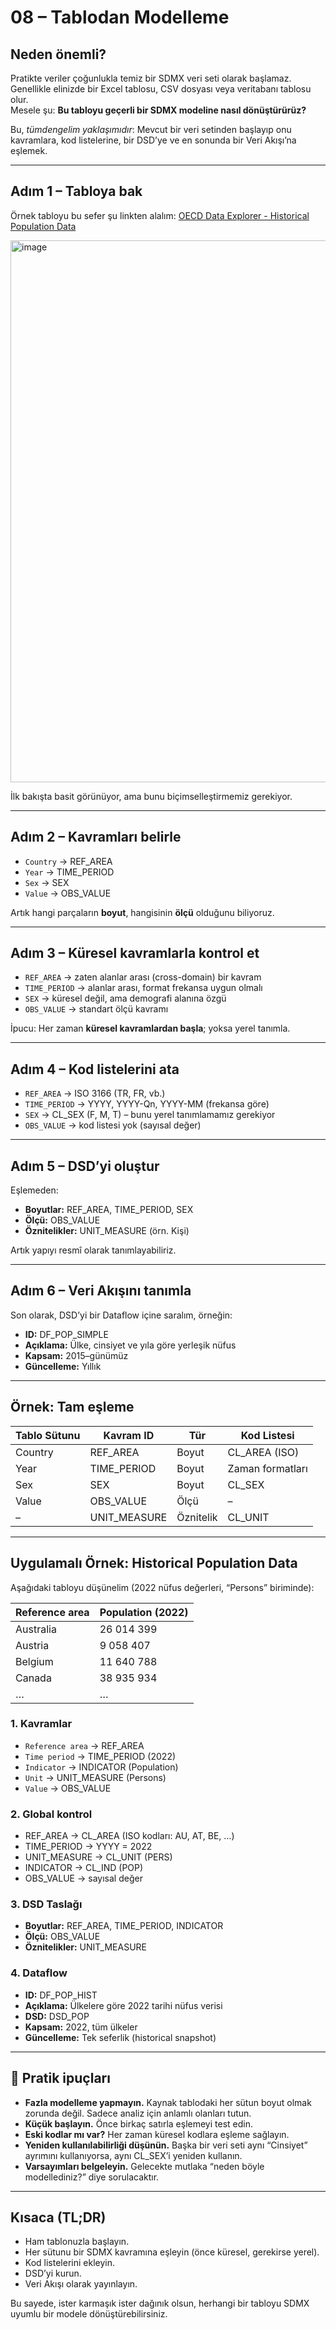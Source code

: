 # 08 – Tablodan Modelleme

## Neden önemli?

Pratikte veriler çoğunlukla temiz bir SDMX veri seti olarak başlamaz.  
Genellikle elinizde bir Excel tablosu, CSV dosyası veya veritabanı tablosu olur.  
Mesele şu: **Bu tabloyu geçerli bir SDMX modeline nasıl dönüştürürüz?**

Bu, *tümdengelim yaklaşımıdır*: Mevcut bir veri setinden başlayıp onu kavramlara, kod listelerine, bir DSD’ye ve en sonunda bir Veri Akışı’na eşlemek.

---

## Adım 1 – Tabloya bak

Örnek tabloyu bu sefer şu linkten alalım: [OECD Data Explorer - Historical Population Data](https://sdmx.oecd.org/public/rest/data/OECD.ELS.SAE,DSD_POPULATION@DF_POP_HIST,1.0/CZE+EST+DNK+FIN+FRA+DEU+GRC+HUN+ISL+IRL+ISR+ITA+JPN+KOR+LVA+LTU+LUX+MEX+NLD+NZL+NOR+POL+PRT+SVK+SVN+ESP+SWE+CHE+TUR+GBR+USA+COL+CHL+CAN+BEL+AUT+AUS..PS._T._T.?startPeriod=2022&endPeriod=2022&dimensionAtObservation=AllDimensions)

<img width="1009" height="867" alt="image" src="https://github.com/user-attachments/assets/f513e24f-54e3-45c3-8683-23293ba0dd93" />


İlk bakışta basit görünüyor, ama bunu biçimselleştirmemiz gerekiyor.

---

## Adım 2 – Kavramları belirle

- `Country` → REF_AREA  
- `Year` → TIME_PERIOD  
- `Sex` → SEX  
- `Value` → OBS_VALUE  

Artık hangi parçaların **boyut**, hangisinin **ölçü** olduğunu biliyoruz.

---

## Adım 3 – Küresel kavramlarla kontrol et

- `REF_AREA` → zaten alanlar arası (cross-domain) bir kavram  
- `TIME_PERIOD` → alanlar arası, format frekansa uygun olmalı  
- `SEX` → küresel değil, ama demografi alanına özgü  
- `OBS_VALUE` → standart ölçü kavramı  

İpucu: Her zaman **küresel kavramlardan başla**; yoksa yerel tanımla.

---

## Adım 4 – Kod listelerini ata

- `REF_AREA` → ISO 3166 (TR, FR, vb.)  
- `TIME_PERIOD` → YYYY, YYYY-Qn, YYYY-MM (frekansa göre)  
- `SEX` → CL_SEX (F, M, T) – bunu yerel tanımlamamız gerekiyor  
- `OBS_VALUE` → kod listesi yok (sayısal değer)

---

## Adım 5 – DSD’yi oluştur

Eşlemeden:

- **Boyutlar:** REF_AREA, TIME_PERIOD, SEX  
- **Ölçü:** OBS_VALUE  
- **Öznitelikler:** UNIT_MEASURE (örn. Kişi)  

Artık yapıyı resmî olarak tanımlayabiliriz.

---

## Adım 6 – Veri Akışını tanımla

Son olarak, DSD’yi bir Dataflow içine saralım, örneğin:

- **ID:** DF_POP_SIMPLE  
- **Açıklama:** Ülke, cinsiyet ve yıla göre yerleşik nüfus  
- **Kapsam:** 2015–günümüz  
- **Güncelleme:** Yıllık  

---

## Örnek: Tam eşleme

| Tablo Sütunu | Kavram ID    | Tür        | Kod Listesi      |
|--------------|--------------|------------|------------------|
| Country      | REF_AREA     | Boyut      | CL_AREA (ISO)    |
| Year         | TIME_PERIOD  | Boyut      | Zaman formatları |
| Sex          | SEX          | Boyut      | CL_SEX           |
| Value        | OBS_VALUE    | Ölçü       | –                |
| –            | UNIT_MEASURE | Öznitelik  | CL_UNIT          |

---

## Uygulamalı Örnek: Historical Population Data

Aşağıdaki tabloyu düşünelim (2022 nüfus değerleri, “Persons” biriminde):

| Reference area | Population (2022) |
|----------------|-------------------|
| Australia      | 26 014 399        |
| Austria        | 9 058 407         |
| Belgium        | 11 640 788        |
| Canada         | 38 935 934        |
| …              | …                 |

### 1. Kavramlar
- `Reference area` → REF_AREA  
- `Time period` → TIME_PERIOD (2022)  
- `Indicator` → INDICATOR (Population)  
- `Unit` → UNIT_MEASURE (Persons)  
- `Value` → OBS_VALUE  

### 2. Global kontrol
- REF_AREA → CL_AREA (ISO kodları: AU, AT, BE, …)  
- TIME_PERIOD → YYYY = 2022  
- UNIT_MEASURE → CL_UNIT (PERS)  
- INDICATOR → CL_IND (POP)  
- OBS_VALUE → sayısal değer  

### 3. DSD Taslağı
- **Boyutlar:** REF_AREA, TIME_PERIOD, INDICATOR  
- **Ölçü:** OBS_VALUE  
- **Öznitelikler:** UNIT_MEASURE  

### 4. Dataflow
- **ID:** DF_POP_HIST  
- **Açıklama:** Ülkelere göre 2022 tarihi nüfus verisi  
- **DSD:** DSD_POP  
- **Kapsam:** 2022, tüm ülkeler  
- **Güncelleme:** Tek seferlik (historical snapshot)  

---

## 🔑 Pratik ipuçları

- **Fazla modelleme yapmayın.** Kaynak tablodaki her sütun boyut olmak zorunda değil. Sadece analiz için anlamlı olanları tutun.  
- **Küçük başlayın.** Önce birkaç satırla eşlemeyi test edin.  
- **Eski kodlar mı var?** Her zaman küresel kodlara eşleme sağlayın.  
- **Yeniden kullanılabilirliği düşünün.** Başka bir veri seti aynı “Cinsiyet” ayrımını kullanıyorsa, aynı CL_SEX’i yeniden kullanın.  
- **Varsayımları belgeleyin.** Gelecekte mutlaka “neden böyle modellediniz?” diye sorulacaktır.  

---

## Kısaca (TL;DR)

- Ham tablonuzla başlayın.  
- Her sütunu bir SDMX kavramına eşleyin (önce küresel, gerekirse yerel).  
- Kod listelerini ekleyin.  
- DSD’yi kurun.  
- Veri Akışı olarak yayınlayın.  

Bu sayede, ister karmaşık ister dağınık olsun, herhangi bir tabloyu SDMX uyumlu bir modele dönüştürebilirsiniz.
